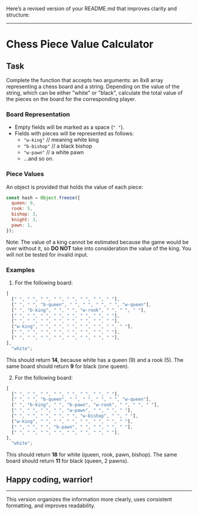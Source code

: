 Here’s a revised version of your README.md that improves clarity and structure:

---

# Chess Piece Value Calculator

## Task

Complete the function that accepts two arguments: an 8x8 array representing a chess board and a string. Depending on the value of the string, which can be either "white" or "black", calculate the total value of the pieces on the board for the corresponding player.

### Board Representation

- Empty fields will be marked as a space (`" "`).
- Fields with pieces will be represented as follows:
  - `"w-king"` // meaning white king
  - `"b-bishop"` // a black bishop
  - `"w-pawn"` // a white pawn
  - ...and so on.

### Piece Values

An object is provided that holds the value of each piece:

```javascript
const hash = Object.freeze({
  queen: 9,
  rook: 5,
  bishop: 3,
  knight: 3,
  pawn: 1,
});
```

Note: The value of a king cannot be estimated because the game would be over without it, so **DO NOT** take into consideration the value of the king. You will not be tested for invalid input.

### Examples

1. For the following board:

```javascript
[
  [" ", " ", " ", " ", " ", " ", " ", " "],
  [" ", " ", "b-queen", " ", " ", " ", " ", "w-queen"],
  [" ", "b-king", " ", " ", "w-rook", " ", " ", " "],
  [" ", " ", " ", " ", " ", " ", " ", " "],
  [" ", " ", " ", " ", " ", " ", " ", " "],
  ["w-king", " ", " ", " ", " ", " ", " ", " "],
  [" ", " ", " ", " ", " ", " ", " ", " "],
  [" ", " ", " ", " ", " ", " ", " ", " "],
],
  "white";
```

This should return **14**, because white has a queen (9) and a rook (5). The same board should return **9** for black (one queen).

2. For the following board:

```javascript
[
  [" ", " ", " ", " ", " ", " ", " ", " "],
  [" ", " ", "b-queen", " ", " ", " ", " ", "w-queen"],
  [" ", "b-king", " ", "b-pawn", "w-rook", " ", " ", " "],
  [" ", " ", " ", " ", "w-pawn", " ", " ", " "],
  [" ", " ", " ", " ", " ", "w-bishop", " ", " "],
  ["w-king", " ", " ", " ", " ", " ", " ", " "],
  [" ", " ", " ", "b-pawn", " ", " ", " ", " "],
  [" ", " ", " ", " ", " ", " ", " ", " "],
],
  "white";
```

This should return **18** for white (queen, rook, pawn, bishop). The same board should return **11** for black (queen, 2 pawns).

## Happy coding, warrior!

---

This version organizes the information more clearly, uses consistent formatting, and improves readability.
